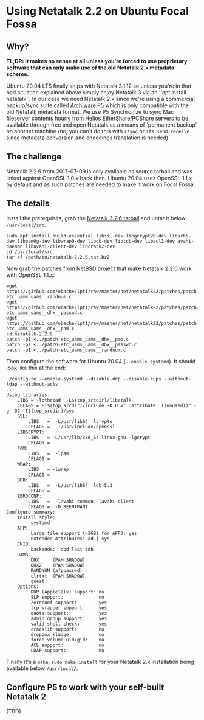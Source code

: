 # Using Netatalk 2.2 on Ubuntu Focal Fossa

## Why?

**TL;DR: It makes no sense at all unless you're forced to use proprietary software that can only make use of the old Netatalk 2.x metadata scheme.**

Ubuntu 20.04 LTS finally ships with Netatalk 3.1.12 so unless you're in that bad situation explained above simply enjoy Netatalk 3 via an ''apt install netatalk''. In our case we need Netatalk 2.x since we're using a commercial backup/sync suite called [Archiware P5](https://p5.archiware.com) which is only compatible with the old Netatalk metadata format. We use P5 Synchronize to sync Mac fileserver contents hourly from Helios EtherShare/PCShare servers to be available through free and open Netatalk as a means of 'permanent backup' on another machine (no, you can't do this with `rsync` or `zfs send|receive` since metadata conversion and encodings translation is needed).

## The challenge ##

Netatalk 2.2.6 from 2017-07-09 is only available as source tarball and was linked against OpenSSL 1.0.x back then. Ubuntu 20.04 uses OpenSSL 1.1.x by default and as such patches are needed to make it work on Focal Fossa.

## The details ##

Install the prerequisits, grab the [Netatalk 2.2.6 tarball](https://sourceforge.net/projects/netatalk/files/netatalk/2.2.6/) and untar it below `/usr/local/src`.

    sudo apt install build-essential libssl-dev libgcrypt20-dev libkrb5-dev libpam0g-dev libwrap0-dev libdb-dev libtdb-dev libacl1-dev avahi-daemon libavahi-client-dev libcrack2-dev
    cd /usr/local/src
    tar xf /path/to/netatalk-2.2.6.tar.bz2

Now grab the patches from NetBSD project that make Netatalk 2.2.6 work with OpenSSL 1.1.x:

    wget https://github.com/obache/lpt1/raw/master/net/netatalk22/patches/patch-etc_uams_uams__randnum.c
    wget https://github.com/obache/lpt1/raw/master/net/netatalk22/patches/patch-etc_uams_uams__dhx__passwd.c
    wget https://github.com/obache/lpt1/raw/master/net/netatalk22/patches/patch-etc_uams_uams__dhx__pam.c
    cd netatalk-2.2.6
    patch -p1 <../patch-etc_uams_uams__dhx__pam.c
    patch -p1 <../patch-etc_uams_uams__dhx__passwd.c 
    patch -p1 <../patch-etc_uams_uams__randnum.c 

Then configure the software for Ubuntu 20.04 (`--enable-systemd`). It should look like this at the end:

    ./configure --enable-systemd --disable-ddp --disable-cups --without-ldap --without-acls
    ...
    Using libraries:
        LIBS = -lpthread  -L$(top_srcdir)/libatalk
        CFLAGS = -I$(top_srcdir)/include -D_U_="__attribute__((unused))" -g -O2 -I$(top_srcdir)/sys
        SSL:
            LIBS   =  -L/usr/lib64 -lcrypto
            CFLAGS =  -I/usr/include/openssl
        LIBGCRYPT:
            LIBS   = -L/usr/lib/x86_64-linux-gnu -lgcrypt
            CFLAGS = 
        PAM:
            LIBS   =  -lpam
            CFLAGS = 
        WRAP:
            LIBS   = -lwrap
            CFLAGS = 
        BDB:
            LIBS   =  -L/usr/lib64 -ldb-5.3
            CFLAGS = 
        ZEROCONF:
            LIBS   =  -lavahi-common -lavahi-client
            CFLAGS =  -D_REENTRANT
    Configure summary:
        Install style:
             systemd
        AFP:
             Large file support (>2GB) for AFP3: yes
             Extended Attributes: ad | sys
        CNID:
             backends:  dbd last tdb
        UAMS:
             DHX     (PAM SHADOW)
             DHX2    (PAM SHADOW)
             RANDNUM (afppasswd)
             clrtxt  (PAM SHADOW)
             guest
        Options:
             DDP (AppleTalk) support: no
             SLP support:             no
             Zeroconf support:        yes
             tcp wrapper support:     yes
             quota support:           yes
             admin group support:     yes
             valid shell check:       yes
             cracklib support:        no
             dropbox kludge:          no
             force volume uid/gid:    no
             ACL support:             no
             LDAP support:            no

Finally it's a `make`, `sudo make install` for your Netatalk 2.x installation being available below `/usr/local/`.

## Configure P5 to work with your self-built Netatalk 2

(TBD)